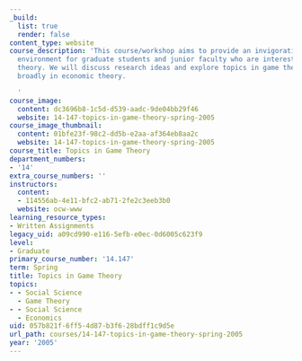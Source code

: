 ```yaml
---
_build:
  list: true
  render: false
content_type: website
course_description: 'This course/workshop aims to provide an invigorating intellectual
  environment for graduate students and junior faculty who are interested in economic
  theory. We will discuss research ideas and explore topics in game theory and more
  broadly in economic theory.

  '
course_image:
  content: dc3696b8-1c5d-d539-aadc-9de04bb29f46
  website: 14-147-topics-in-game-theory-spring-2005
course_image_thumbnail:
  content: 01bfe23f-98c2-dd5b-e2aa-af364eb8aa2c
  website: 14-147-topics-in-game-theory-spring-2005
course_title: Topics in Game Theory
department_numbers:
- '14'
extra_course_numbers: ''
instructors:
  content:
  - 114556ab-4e11-bfc2-ab71-2fe2c3eeb3b0
  website: ocw-www
learning_resource_types:
- Written Assignments
legacy_uid: a09cd990-e116-5efb-e0ec-0d6005c623f9
level:
- Graduate
primary_course_number: '14.147'
term: Spring
title: Topics in Game Theory
topics:
- - Social Science
  - Game Theory
- - Social Science
  - Economics
uid: 057b821f-6ff5-4d87-b3f6-28bdff1c9d5e
url_path: courses/14-147-topics-in-game-theory-spring-2005
year: '2005'
---
```

